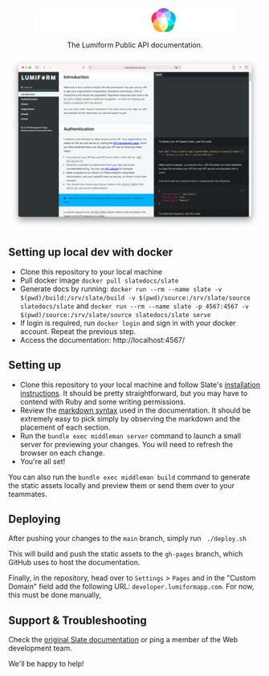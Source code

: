 <p align="center">
  <p align="center"><a href="https://lumiformapp.com" target="_blank"><img src="./source/images/logo-full.svg" width="400" alt="Lumiform logo"></a></p>
</p>

<p align="center">The Lumiform Public API documentation.</p>

<p align="center"><img src="./source/images/example.png" width=700 alt="Screenshot of Example Documentation created with Slate"></p>

Setting up local dev with docker
----------
- Clone this repository to your local machine
- Pull docker image `docker pull slatedocs/slate`
- Generate docs by running: `docker run --rm --name slate -v $(pwd)/build:/srv/slate/build -v $(pwd)/source:/srv/slate/source slatedocs/slate` and `docker run --rm --name slate -p 4567:4567 -v $(pwd)/source:/srv/slate/source slatedocs/slate serve`
- If login is required, run `docker login` and sign in with your docker account. Repeat the previous step.
- Access the documentation: http://localhost:4567/

Setting up
----------
- Clone this repository to your local machine and follow Slate's [installation instructions](https://github.com/slatedocs/slate/wiki/Using-Slate-Natively). It should be
   pretty straightforward, but you may have to contend with Ruby and some writing permissions.
- Review the [markdown syntax](https://github.com/slatedocs/slate/wiki/Markdown-Syntax) used in the documentation. It should be extremely easy to pick simply by observing the
   markdown and the placement of each section.
- Run the  `bundle exec middleman server` command to launch a small server for previewing your changes. You will need to refresh the browser on each change.
- You're all set!
   
You can also run the  `bundle exec middleman build` command to generate the static assets locally and preview them or send them over to your teammates.

Deploying
----------
After pushing your changes to the `main` branch, simply run ` ./deploy.sh`

This will build and push the static assets to the `gh-pages` branch, which GitHub uses to host the documentation.

Finally, in the repository, head over to `Settings` > `Pages` and in the "Custom Domain" field add the following URL:
`developer.lumiformapp.com`. For now, this must be done manually,

Support & Troubleshooting
----------
Check the [original Slate documentation](https://slatedocs.github.io/slate) or ping a member of the Web development team.

We'll be happy to help!
